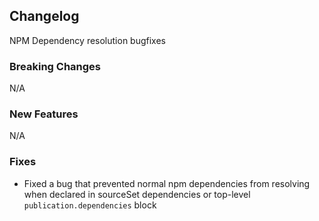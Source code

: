 ## Changelog
NPM Dependency resolution bugfixes

### Breaking Changes
N/A

### New Features
N/A

### Fixes
* Fixed a bug that prevented normal npm dependencies from resolving when declared
  in sourceSet dependencies or top-level `publication.dependencies` block

